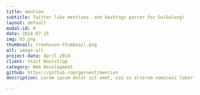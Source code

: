 ```yaml
---
title: mention
subtitle: Twitter like mentions  and hashtags parser for Go(Golang)
layout: default
modal-id: 4
date: 2014-07-15
img: 03.png
thumbnail: treehouse-thumbnail.png
alt: image-alt
project-date: April 2014
client: Start Bootstrap
category: Web Development
github: https://github.com/gernest/mention
description: Lorem ipsum dolor sit amet, usu cu alterum nominavi lobortis. At duo novum diceret. Tantas apeirian vix et, usu sanctus postulant inciderint ut, populo diceret necessitatibus in vim. Cu eum dicam feugiat noluisse.

---
```

